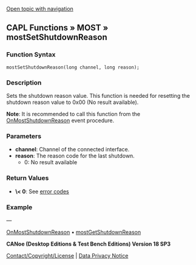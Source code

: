 [Open topic with navigation](../../../../../CANoeDEFamily.htm#Topics/CAPLFunctions/MOST/Functions/CAPLfunctionMOSTSetShutdownReason.md)

## CAPL Functions » MOST » mostSetShutdownReason

### Function Syntax

```plaintext
mostSetShutdownReason(long channel, long reason);
```

### Description

Sets the shutdown reason value. This function is needed for resetting the shutdown reason value to 0x00 (No result available).

**Note**: It is recommended to call this function from the [OnMostShutdownReason](../EventProcedures/CAPLfunctionOnMostShutdownReason.md) event procedure.

### Parameters

- **channel**: Channel of the connected interface.
- **reason**: The reason code for the last shutdown.
  - 0: No result available

### Return Values

- **\\\< 0**: See [error codes](../CAPLfunctionsMOSTErrorCodes.md)

### Example

—

[OnMostShutdownReason](../EventProcedures/CAPLfunctionOnMostShutdownReason.md) • [mostGetShutdownReason](CAPLfunctionMOSTGetShutdownReason.md)

**CANoe (Desktop Editions & Test Bench Editions) Version 18 SP3**

[Contact/Copyright/License](../../../Shared/ContactCopyrightLicense.md) | [Data Privacy Notice](https://www.vector.com/int/en/company/get-info/privacy-policy/)
